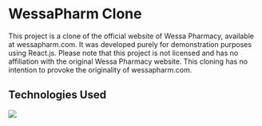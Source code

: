 # WessaPharm Clone

This project is a clone of the official website of Wessa Pharmacy, available at wessapharm.com. 
It was developed purely for demonstration purposes using React.js. 
Please note that this project is not licensed and has no affiliation with the original Wessa Pharmacy website. 
This cloning has no intention to provoke the originality of wessapharm.com.

## Technologies Used

![](./assets/react-logo.png)

